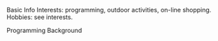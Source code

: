 Basic Info
Interests: programming, outdoor activities, on-line shopping.
Hobbies: see interests.

Programming Background